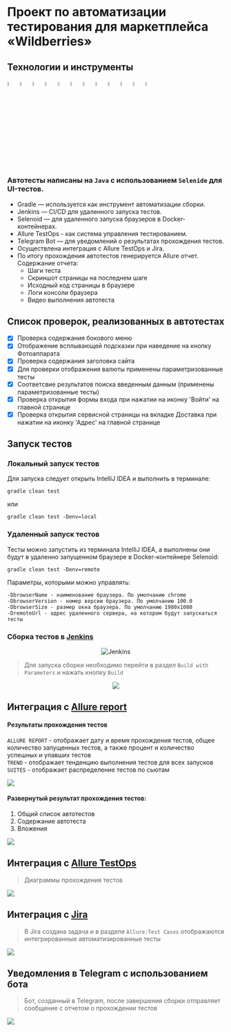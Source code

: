 # Проект по автоматизации тестирования для маркетплейса «Wildberries»

## Технологии и инструменты

<p  align="center">

<a href="https://www.jetbrains.com/idea/"><img width="5%" title="IntelliJ IDEA" src="src/media/icons/Idea.svg"></a>
<a href="https://www.java.com/"><img width="5%" title="Java" src="src/media/icons/Java.svg"></a>
<a href="https://selenide.org/"><img width="5%" title="Selenide" src="src/media/icons/Selenide.svg"></a>
<a href="https://gradle.org/"><img width="5%" title="Gradle" src="src/media/icons/Gradle.svg"></a>
<a href="https://junit.org/junit5/"><img width="5%" title="Junit5" src="src/media/icons/Junit5.svg"></a>
<a href="https://selenoid.autotests.cloud/"><img width="5%" title="Selenoid" src="src/media/icons/Selenoid.svg"></a>
<a href="https://github.com/"><img width="5%" title="GitHub" src="src/media/icons/GitHub.svg"></a>
<a href="https://allurereport.org/"><img width="5%" title="Allure Report" src="src/media/icons/Allure.svg"></a>
<a href="https://qameta.io/"><img width="5%" title="Allure TestOps" src="src/media/icons/Allure_TO.svg"></a>
<a href="https://www.jenkins.io/"><img width="5%" title="Jenkins" src="src/media/icons/Jenkins.svg"></a>
<a href="https://www.atlassian.com/ru/software/jira"><img width="5%" title="Jira" src="src/media/icons/Jira.svg"></a>
<a href="https://web.telegram.org/"><img width="5%" title="Telegram" src="src/media/icons/Telegram.svg"></a>
</p>

### Автотесты написаны на <code>Java</code> с использованием <code>Selenide</code> для UI-тестов.

- Gradle — используется как инструмент автоматизации сборки.
- Jenkins — CI/CD для удаленного запуска тестов.
- Selenoid — для удаленного запуска браузеров в Docker-контейнерах.
- Allure TestOps - как система управления тестированием.
- Telegram Bot — для уведомлений о результатах прохождения тестов.
- Осуществлена интеграция с Allure TestOps и Jira.
- По итогу прохождения автотестов генерируется Allure отчет. Содержание отчета:
    - Шаги теста
    - Скриншот страницы на последнем шаге
    - Исходный код страницы в браузере
    - Логи консоли браузера
    - Видео выполнения автотеста

## Список проверок, реализованных в автотестах

- [x] Проверка содержания бокового меню
- [x] Отображение всплывающей подсказки при наведение на кнопку Фотоаппарата
- [x] Проверка содержания заголовка сайта
- [x] Для проверки отображения валюты применены параметризованные тесты
- [x] Соответсвие результатов поиска введенным данным (применены параметризованные тесты)
- [x] Проверка открытия формы входа при нажатии на иконку 'Войти' на главной странице
- [x] Проверка открытия сервисной страницы на вкладке Доставка при нажатии на иконку 'Адрес' на главной странице

## Запуск тестов
### Локальный запуск тестов

Для запуска следует открыть IntelliJ IDEA и выполнить в терминале:
```
gradle clean test
```

или

```
gradle clean test -Denv=local
```

### Удаленный запуск тестов
Тесты можно запустить из терминала IntelliJ IDEA, а выполнены они будут в удаленно запущенном браузере в Docker-контейнере Selenoid:

```
gradle clean test -Denv=remote
```

Параметры, которыми можно управлять:
```
-DbrowserName - наименование браузера. По умолчанию chrome
-DbrowserVersion - номер версии браузера. По умолчанию 100.0
-DbrowserSize - размер окна браузера. По умолчанию 1980x1080
-DremoteUrl - адрес удаленного сервера, на котором будут запускаться тесты
```

### Сборка тестов в  <a target="_blank" href="https://jenkins.autotests.cloud/job/024_stasia_shpakova_taskForUI_Project/">Jenkins</a>

<p align="center">
<img title="Jenkins" src="src/media/screenshots/Jenkins_UI_Project.png">
</p>

>Для запуска сборки необходимо перейти в раздел `Build with Parameters` и нажать кнопку `Build`

<p align="center">
<img src="src/media/screenshots/Jenkins_Parameters.png"/>
</p>

## Интеграция с <b><a target="_blank" href="https://jenkins.autotests.cloud/job/024_stasia_shpakova_taskForUI_Project/2/allure/">Allure report</a></b>
#### Результаты прохождения тестов
`ALLURE REPORT` - отображает дату и время прохождения тестов, общее количество запущенных тестов, а также процент и количество успешных и упавших тестов <br/>
`TREND` - отображает тенденцию выполнения тестов для всех запусков <br/>
`SUITES` - отображает распределение тестов по сьютам <br/>

<img src="src/media/screenshots/AllureReport_Screen.png">

#### Развернутый результат прохождения тестов:
1. Общий список автотестов
2. Содержание автотеста
3. Вложения

<img src="src/media/screenshots/AllureReport_TestCases.png">

## Интеграция с <b><a target="_blank" href="https://allure.autotests.cloud/project/4154/test-cases/31398?treeId=0">Allure TestOps</a></b>

>Диаграммы прохождения тестов
>
<img src="src/media/screenshots/AllureTestOps_Screen.png">

## Интеграция с <b><a target="_blank" href="https://jira.autotests.cloud/browse/HOMEWORK-11185">Jira</a></b>

>В Jira создана задача и в разделе `Allure:Test Cases` отображаются интегрированные автоматизированные тесты
>
<img src="src/media/screenshots/Jira.png">

## Уведомления в Telegram с использованием бота

> Бот, созданный в Telegram, после завершения сборки отправляет сообщение с отчетом о прохождении тестов
>
<img src="src/media/screenshots/Telegram_Notifications.jpeg">
